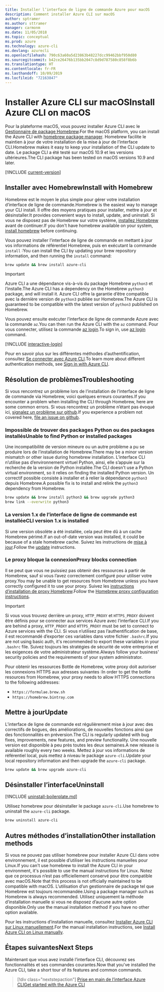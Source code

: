 ```yaml
---
title: Installer l’interface de ligne de commande Azure pour macOS
description: Comment installer Azure CLI sur macOS
author: sptramer
ms.author: sttramer
manager: carmonm
ms.date: 11/05/2018
ms.topic: conceptual
ms.prod: azure
ms.technology: azure-cli
ms.devlang: azurecli
ms.openlocfilehash: 790c63a60a5d23863b48227dcc99462bbf950d80
ms.sourcegitcommit: b42ce26476b135bb2047c8d9d787580c858f8b6b
ms.translationtype: HT
ms.contentlocale: fr-FR
ms.lasthandoff: 10/09/2019
ms.locfileid: "72163847"
---
```

# <a name="install-azure-cli-on-macos"></a><span data-ttu-id="f70ce-103">Installer Azure CLI sur macOS</span><span class="sxs-lookup"><span data-stu-id="f70ce-103">Install Azure CLI on macOS</span></span>

<span data-ttu-id="f70ce-104">Pour la plateforme macOS, vous pouvez installer Azure CLI avec le [Gestionnaire de package Homebrew](https://brew.sh).</span><span class="sxs-lookup"><span data-stu-id="f70ce-104">For the macOS platform, you can install the Azure CLI with [homebrew package manager](https://brew.sh).</span></span> <span data-ttu-id="f70ce-105">Homebrew facilite le maintien à jour de votre installation de la mise à jour de l’interface CLI.</span><span class="sxs-lookup"><span data-stu-id="f70ce-105">Homebrew makes it easy to keep your installation of the CLI update to date.</span></span> <span data-ttu-id="f70ce-106">Le package CLI a été testé sur macOS 10.9 et les versions ultérieures.</span><span class="sxs-lookup"><span data-stu-id="f70ce-106">The CLI package has been tested on macOS versions 10.9 and later.</span></span>

[!INCLUDE [current-version](includes/current-version.md)]

## <a name="install-with-homebrew"></a><span data-ttu-id="f70ce-107">Installer avec Homebrew</span><span class="sxs-lookup"><span data-stu-id="f70ce-107">Install with Homebrew</span></span>

<span data-ttu-id="f70ce-108">Homebrew est le moyen le plus simple pour gérer votre installation d’interface de ligne de commande.</span><span class="sxs-lookup"><span data-stu-id="f70ce-108">Homebrew is the easiest way to manage your CLI install.</span></span> <span data-ttu-id="f70ce-109">Il offre des moyens pratiques pour installer, mettre à jour et désinstaller.</span><span class="sxs-lookup"><span data-stu-id="f70ce-109">It provides convenient ways to install, update, and uninstall.</span></span>
<span data-ttu-id="f70ce-110">Si vous ne disposez pas de Homebrew sur votre système, [installez Homebrew](https://docs.brew.sh/Installation.html) avant de continuer.</span><span class="sxs-lookup"><span data-stu-id="f70ce-110">If you don't have homebrew available on your system, [install homebrew](https://docs.brew.sh/Installation.html) before continuing.</span></span>

<span data-ttu-id="f70ce-111">Vous pouvez installer l’interface de ligne de commande en mettant à jour vos informations de référentiel Homebrew, puis en exécutant la commande `install` :</span><span class="sxs-lookup"><span data-stu-id="f70ce-111">You can install the CLI by updating your brew repository information, and then running the `install` command:</span></span>

```bash
brew update && brew install azure-cli
```

> [!IMPORTANT]
>
> <span data-ttu-id="f70ce-112">Azure CLI a une dépendance vis-à-vis du package Homebrew `python3` et l’installe.</span><span class="sxs-lookup"><span data-stu-id="f70ce-112">The Azure CLI has a dependency on the Homebrew `python3` package, and will install it.</span></span>
> <span data-ttu-id="f70ce-113">Azure CLI offre la garantie d’être compatible avec la dernière version de `python3` publiée sur Homebrew.</span><span class="sxs-lookup"><span data-stu-id="f70ce-113">The Azure CLI is guaranteed to be compatible with the latest version of `python3` published on Homebrew.</span></span>

<span data-ttu-id="f70ce-114">Vous pouvez ensuite exécuter l’interface de ligne de commande Azure avec la commande `az`.</span><span class="sxs-lookup"><span data-stu-id="f70ce-114">You can then run the Azure CLI with the `az` command.</span></span> <span data-ttu-id="f70ce-115">Pour vous connecter, utilisez la commande [az login](/cli/azure/reference-index#az-login).</span><span class="sxs-lookup"><span data-stu-id="f70ce-115">To sign in, use [az login](/cli/azure/reference-index#az-login) command.</span></span>

[!INCLUDE [interactive-login](includes/interactive-login.md)]

<span data-ttu-id="f70ce-116">Pour en savoir plus sur les différentes méthodes d’authentification, consultez [Se connecter avec Azure CLI](authenticate-azure-cli.md).</span><span class="sxs-lookup"><span data-stu-id="f70ce-116">To learn more about different authentication methods, see [Sign in with Azure CLI](authenticate-azure-cli.md).</span></span>

## <a name="troubleshooting"></a><span data-ttu-id="f70ce-117">Résolution de problèmes</span><span class="sxs-lookup"><span data-stu-id="f70ce-117">Troubleshooting</span></span>

<span data-ttu-id="f70ce-118">Si vous rencontrez un problème lors de l’installation de l’interface de ligne de commande via Homebrew, voici quelques erreurs courantes.</span><span class="sxs-lookup"><span data-stu-id="f70ce-118">If you encounter a problem when installing the CLI through Homebrew, here are some common errors.</span></span> <span data-ttu-id="f70ce-119">Si vous rencontrez un problème n’étant pas évoqué ici, [signalez un problème sur github](https://github.com/Azure/azure-cli/issues).</span><span class="sxs-lookup"><span data-stu-id="f70ce-119">If you experience a problem not covered here, [file an issue on github](https://github.com/Azure/azure-cli/issues).</span></span>

### <a name="unable-to-find-python-or-installed-packages"></a><span data-ttu-id="f70ce-120">Impossible de trouver des packages Python ou des packages installés</span><span class="sxs-lookup"><span data-stu-id="f70ce-120">Unable to find Python or installed packages</span></span>

<span data-ttu-id="f70ce-121">Une incompatibilité de version mineure ou un autre problème a pu se produire lors de l’installation de Homebrew.</span><span class="sxs-lookup"><span data-stu-id="f70ce-121">There may be a minor version mismatch or other issue during homebrew installation.</span></span> <span data-ttu-id="f70ce-122">L’interface CLI n’utilise pas d’environnement virtuel Python, ainsi, elle s’appuie sur la recherche de la version de Python installée.</span><span class="sxs-lookup"><span data-stu-id="f70ce-122">The CLI doesn't use a Python virtual environment, so it relies on finding the installed Python version.</span></span> <span data-ttu-id="f70ce-123">Un correctif possible consiste à installer et à relier la dépendance `python3` depuis Homebrew.</span><span class="sxs-lookup"><span data-stu-id="f70ce-123">A possible fix is to install and relink the `python3` dependency from Homebrew.</span></span>

```bash
brew update && brew install python3 && brew upgrade python3
brew link --overwrite python3
```

### <a name="cli-version-1x-is-installed"></a><span data-ttu-id="f70ce-124">La version 1.x de l’interface de ligne de commande est installée</span><span class="sxs-lookup"><span data-stu-id="f70ce-124">CLI version 1.x is installed</span></span>

<span data-ttu-id="f70ce-125">Si une version obsolète a été installée, cela peut être dû à un cache Homebrew périmé.</span><span class="sxs-lookup"><span data-stu-id="f70ce-125">If an out-of-date version was installed, it could be because of a stale homebrew cache.</span></span> <span data-ttu-id="f70ce-126">Suivez les instructions de [mise à jour](#update).</span><span class="sxs-lookup"><span data-stu-id="f70ce-126">Follow the [update](#update) instructions.</span></span>

### <a name="proxy-blocks-connection"></a><span data-ttu-id="f70ce-127">Le proxy bloque la connexion</span><span class="sxs-lookup"><span data-stu-id="f70ce-127">Proxy blocks connection</span></span>

<span data-ttu-id="f70ce-128">Il se peut que vous ne puissiez pas obtenir des ressources à partir de Homebrew, sauf si vous l’avez correctement configuré pour utiliser votre proxy.</span><span class="sxs-lookup"><span data-stu-id="f70ce-128">You may be unable to get resources from Homebrew unless you have correctly configured it to use your proxy.</span></span> <span data-ttu-id="f70ce-129">Suivez les [instructions d’installation de proxy Homebrew](https://docs.brew.sh/Manpage#using-homebrew-behind-a-proxy).</span><span class="sxs-lookup"><span data-stu-id="f70ce-129">Follow the [Homebrew proxy configuration instructions](https://docs.brew.sh/Manpage#using-homebrew-behind-a-proxy).</span></span>

> [!IMPORTANT]
> <span data-ttu-id="f70ce-130">Si vous vous trouvez derrière un proxy, `HTTP_PROXY` et `HTTPS_PROXY` doivent être définis pour se connecter aux services Azure avec l’interface CLI.</span><span class="sxs-lookup"><span data-stu-id="f70ce-130">If you are behind a proxy, `HTTP_PROXY` and `HTTPS_PROXY` must be set to connect to Azure services with the CLI.</span></span>
> <span data-ttu-id="f70ce-131">Si vous n’utilisez pas l’authentification de base, il est recommandé d’exporter ces variables dans votre fichier `.bashrc`.</span><span class="sxs-lookup"><span data-stu-id="f70ce-131">If you are not using basic auth, it's recommended to export these variables in your `.bashrc` file.</span></span>
> <span data-ttu-id="f70ce-132">Suivez toujours les stratégies de sécurité de votre entreprise et les exigences de votre administrateur système.</span><span class="sxs-lookup"><span data-stu-id="f70ce-132">Always follow your business' security policies and the requirements of your system administrator.</span></span>

<span data-ttu-id="f70ce-133">Pour obtenir les ressources Bottle de Homebrew, votre proxy doit autoriser les connexions HTTPS aux adresses suivantes :</span><span class="sxs-lookup"><span data-stu-id="f70ce-133">In order to get the bottle resources from Homebrew, your proxy needs to allow HTTPS connections to the following addresses:</span></span>

* `https://formulae.brew.sh`
* `https://homebrew.bintray.com`

## <a name="update"></a><span data-ttu-id="f70ce-134">Mettre à jour</span><span class="sxs-lookup"><span data-stu-id="f70ce-134">Update</span></span>

<span data-ttu-id="f70ce-135">L’interface de ligne de commande est régulièrement mise à jour avec des correctifs de bogues, des améliorations, de nouvelles fonctions ainsi que des fonctionnalités en préversion.</span><span class="sxs-lookup"><span data-stu-id="f70ce-135">The CLI is regularly updated with bug fixes, improvements, new features, and preview functionality.</span></span> <span data-ttu-id="f70ce-136">Une nouvelle version est disponible à peu près toutes les deux semaines.</span><span class="sxs-lookup"><span data-stu-id="f70ce-136">A new release is available roughly every two weeks.</span></span> <span data-ttu-id="f70ce-137">Mettez à jour vos informations de référentiel local, puis mettez à niveau le package `azure-cli`.</span><span class="sxs-lookup"><span data-stu-id="f70ce-137">Update your local repository information and then upgrade the `azure-cli` package.</span></span>

```bash
brew update && brew upgrade azure-cli
```

## <a name="uninstall"></a><span data-ttu-id="f70ce-138">Désinstaller l’interface</span><span class="sxs-lookup"><span data-stu-id="f70ce-138">Uninstall</span></span>

[!INCLUDE [uninstall-boilerplate.md](includes/uninstall-boilerplate.md)]

<span data-ttu-id="f70ce-139">Utilisez homebrew pour désinstaller le package `azure-cli`.</span><span class="sxs-lookup"><span data-stu-id="f70ce-139">Use homebrew to uninstall the `azure-cli` package.</span></span>

```bash
brew uninstall azure-cli
```

## <a name="other-installation-methods"></a><span data-ttu-id="f70ce-140">Autres méthodes d’installation</span><span class="sxs-lookup"><span data-stu-id="f70ce-140">Other installation methods</span></span>

<span data-ttu-id="f70ce-141">Si vous ne pouvez pas utiliser homebrew pour installer Azure CLI dans votre environnement, il est possible d’utiliser les instructions manuelles pour Linux.</span><span class="sxs-lookup"><span data-stu-id="f70ce-141">If you can't use homebrew to install the Azure CLI in your environment, it's possible to use the manual instructions for Linux.</span></span> <span data-ttu-id="f70ce-142">Notez que ce processus n’est pas officiellement conservé pour être compatible avec macOS.</span><span class="sxs-lookup"><span data-stu-id="f70ce-142">Note that this process is not officially maintained to be compatible with macOS.</span></span> <span data-ttu-id="f70ce-143">L’utilisation d’un gestionnaire de package tel que Homebrew est toujours recommandée.</span><span class="sxs-lookup"><span data-stu-id="f70ce-143">Using a package manager such as Homebrew is always recommended.</span></span> <span data-ttu-id="f70ce-144">Utilisez uniquement la méthode d’installation manuelle si vous ne disposez d’aucune autre option disponible.</span><span class="sxs-lookup"><span data-stu-id="f70ce-144">Only use the manual installation method if you have no other option available.</span></span>

<span data-ttu-id="f70ce-145">Pour les instructions d’installation manuelle, consultez [Installer Azure CLI sur Linux manuellement](install-azure-cli-linux.md).</span><span class="sxs-lookup"><span data-stu-id="f70ce-145">For the manual installation instructions, see [Install Azure CLI on Linux manually](install-azure-cli-linux.md).</span></span>

## <a name="next-steps"></a><span data-ttu-id="f70ce-146">Étapes suivantes</span><span class="sxs-lookup"><span data-stu-id="f70ce-146">Next Steps</span></span>

<span data-ttu-id="f70ce-147">Maintenant que vous avez installé l’interface CLI, découvrez ses fonctionnalités et ses commandes courantes.</span><span class="sxs-lookup"><span data-stu-id="f70ce-147">Now that you've installed the Azure CLI, take a short tour of its features and common commands.</span></span>

> [!div class="nextstepaction"]
> [<span data-ttu-id="f70ce-148">Prise en main de l’interface Azure CLI</span><span class="sxs-lookup"><span data-stu-id="f70ce-148">Get started with the Azure CLI</span></span>](get-started-with-azure-cli.md)
